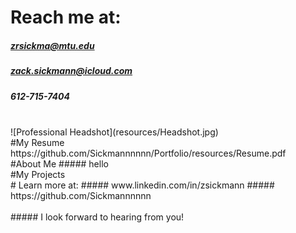 # Reach me at:
##### zrsickma@mtu.edu
##### zack.sickmann@icloud.com
##### 612-715-7404
<br>
![Professional Headshot](resources/Headshot.jpg)
<br>
#My Resume
https://github.com/Sickmannnnnn/Portfolio/resources/Resume.pdf
<br>
#About Me
##### hello
<br>
#My Projects
<br>
# Learn more at:
##### www.linkedin.com/in/zsickmann
##### https://github.com/Sickmannnnnn
<br>
<br>
##### I look forward to hearing from you!